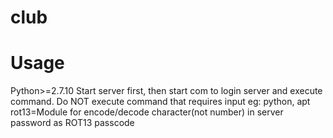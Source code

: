 # club
# Usage
Python>=2.7.10
Start server first, then start com to login server and execute command.
Do NOT execute command that requires input eg: python, apt
rot13=Module for encode/decode character(not number) in server password as ROT13 passcode
